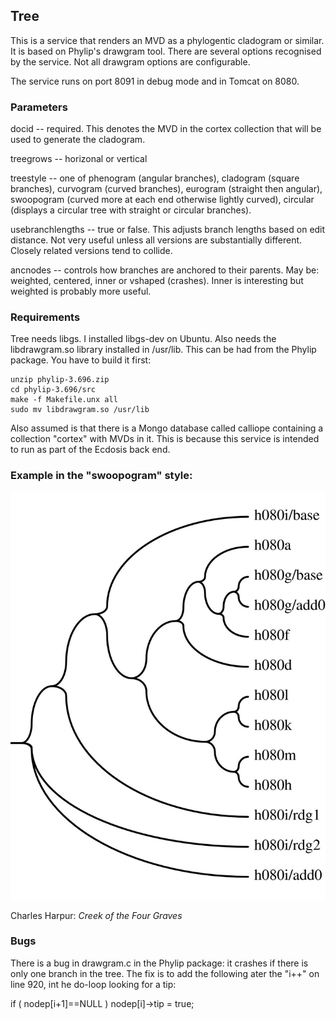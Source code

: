 ## Tree

This is a service that renders an MVD as a phylogentic cladogram or 
similar. It is based on Phylip's drawgram tool. There are several 
options recognised by the service. Not all drawgram options are 
configurable.

The service runs on port 8091 in debug mode and in Tomcat on 8080.

### Parameters
docid -- required. This denotes the MVD in the cortex collection that
will be used to generate the cladogram.

treegrows -- horizonal or vertical

treestyle -- one of phenogram (angular branches), cladogram (square 
branches), curvogram (curved branches), eurogram (straight then 
angular), swoopogram (curved more at each end otherwise lightly curved), 
circular (displays a circular tree with straight or circular branches).

usebranchlengths -- true or false. This adjusts branch lengths based on 
edit distance. Not very useful unless all versions are substantially 
different. Closely related versions tend to collide.
 
ancnodes -- controls how branches are anchored to their parents. May be: 
weighted, centered, inner or vshaped (crashes). Inner is interesting but 
weighted is probably more useful.

### Requirements
Tree needs libgs. I installed libgs-dev on Ubuntu. Also needs the 
libdrawgram.so library installed in /usr/lib. This can be had from the 
Phylip package. You have to build it first:

    unzip phylip-3.696.zip
    cd phylip-3.696/src
    make -f Makefile.unx all
    sudo mv libdrawgram.so /usr/lib

Also assumed is that there is a Mongo database called calliope 
containing a collection "cortex" with MVDs in it. This is because this 
service is intended to run as part of the Ecdosis back end.

### Example in the "swoopogram" style:

![Creek of the four Graves](creek-of-the-four-graves.png)

Charles Harpur: *Creek of the Four Graves*

### Bugs
There is a bug in drawgram.c in the Phylip package: it crashes if there 
is only one branch in the tree. The fix is to add the following ater the 
"i++" on line 920, int he do-loop looking for a tip:

  if ( nodep[i+1]==NULL )
      nodep[i]->tip = true;
